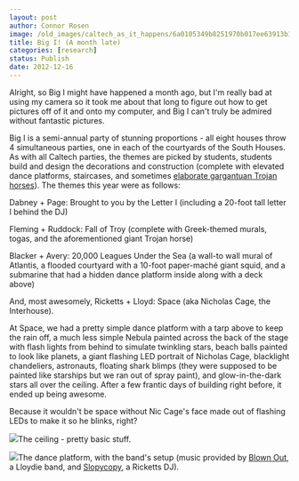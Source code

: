 ```yaml
---
layout: post
author: Connor Rosen
image: /old_images/caltech_as_it_happens/6a0105349b8251970b017ee63913b1970d.jpg
title: Big I! (A month late)
categories: [research]
status: Publish
date: 2012-12-16
---
```



Alright, so Big I might have happened a month ago, but I'm really bad at using my camera so it took me about that long to figure out how to get pictures off of it and onto my computer, and Big I can't truly be admired without fantastic pictures.

Big I is a semi-annual party of stunning proportions - all eight houses throw 4 simultaneous parties, one in each of the courtyards of the South Houses. As with all Caltech parties, the themes are picked by students, students build and design the decorations and construction (complete with elevated dance platforms, staircases, and sometimes [elaborate gargantuan Trojan horses](https://caltech.typepad.com/caltech_as_it_happens/2012/11/update.html)). The themes this year were as follows:

Dabney + Page: Brought to you by the Letter I (including a 20-foot tall letter I behind the DJ)

Fleming + Ruddock: Fall of Troy (complete with Greek-themed murals, togas, and the aforementioned giant Trojan horse)

Blacker + Avery: 20,000 Leagues Under the Sea (a wall-to wall mural of Atlantis, a flooded courtyard with a 10-foot paper-maché giant squid, and a submarine that had a hidden dance platform inside along with a deck above)

And, most awesomely, Ricketts + Lloyd: Space (aka Nicholas Cage, the Interhouse).

At Space, we had a pretty simple dance platform with a tarp above to keep the rain off, a much less simple Nebula painted across the back of the stage with flash lights from behind to simulate twinkling stars, beach balls painted to look like planets, a giant flashing LED portrait of Nicholas Cage, blacklight chandeliers, astronauts, floating shark blimps (they were supposed to be painted like starships but we ran out of spray paint), and glow-in-the-dark stars all over the ceiling. After a few frantic days of building right before, it ended up being awesome.

Because it wouldn't be space without Nic Cage's face made out of flashing LEDs to make it so he blinks, right?


![](/old_images/caltech_as_it_happens/6a0105349b8251970b017d3ec4a3a3970c.jpg)The ceiling - pretty basic stuff.


![](/old_images/caltech_as_it_happens/6a0105349b8251970b017ee6391651970d.jpg)The dance platform, with the band's setup (music provided by [Blown Out](https://www.facebook.com/blownoutband), a Lloydie band, and [Slopycopy](https://soundcloud.com/slopycopy), a Ricketts DJ).

